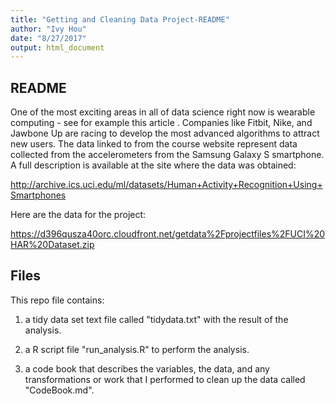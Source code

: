 ```yaml
---
title: "Getting and Cleaning Data Project-README"
author: "Ivy Hou"
date: "8/27/2017"
output: html_document
---
```



## README


One of the most exciting areas in all of data science right now is wearable computing - see for example this article . Companies like Fitbit, Nike, and Jawbone Up are racing to develop the most advanced algorithms to attract new users. The data linked to from the course website represent data collected from the accelerometers from the Samsung Galaxy S smartphone. A full description is available at the site where the data was obtained:

http://archive.ics.uci.edu/ml/datasets/Human+Activity+Recognition+Using+Smartphones

Here are the data for the project:

https://d396qusza40orc.cloudfront.net/getdata%2Fprojectfiles%2FUCI%20HAR%20Dataset.zip

## Files

This repo file contains:

1) a tidy data set text file called "tidydata.txt" with the result of the analysis. 

2) a R script file "run_analysis.R" to perform the analysis.

3) a code book that describes the variables, the data, and any transformations or work that I performed to clean up the data called "CodeBook.md". 
